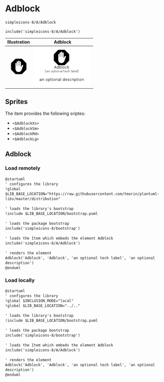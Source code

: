 # Adblock


```text
simpleicons-8/A/Adblock
```

```text
include('simpleicons-8/A/Adblock')
```



| Illustration | Adblock |
| :---: | :---: |
| ![illustration for Illustration](../../simpleicons-8/A/Adblock.png) | ![illustration for Adblock](../../simpleicons-8/A/Adblock.Local.png) |



## Sprites
The item provides the following sriptes:

- `<$AdblockXs>`
- `<$AdblockSm>`
- `<$AdblockMd>`
- `<$AdblockLg>`





## Adblock

### Load remotely
```plantuml
@startuml
' configures the library
!global $LIB_BASE_LOCATION="https://raw.githubusercontent.com/tmorin/plantuml-libs/master/distribution"

' loads the library's bootstrap
!include $LIB_BASE_LOCATION/bootstrap.puml

' loads the package bootstrap
include('simpleicons-8/bootstrap')

' loads the Item which embeds the element Adblock
include('simpleicons-8/A/Adblock')

' renders the element
Adblock('Adblock', 'Adblock', 'an optional tech label', 'an optional description')
@enduml
```

### Load locally
```plantuml
@startuml
' configures the library
!global $INCLUSION_MODE="local"
!global $LIB_BASE_LOCATION="../.."

' loads the library's bootstrap
!include $LIB_BASE_LOCATION/bootstrap.puml

' loads the package bootstrap
include('simpleicons-8/bootstrap')

' loads the Item which embeds the element Adblock
include('simpleicons-8/A/Adblock')

' renders the element
Adblock('Adblock', 'Adblock', 'an optional tech label', 'an optional description')
@enduml
```

